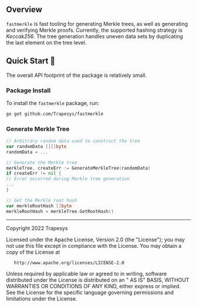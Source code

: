 ## Overview

`fastmerkle` is fast tooling for generating Merkle trees, as well as generating and verifying Merkle proofs. Currently,
the supported hashing strategy is _Keccak256_. The tree generation handles uneven data sets by duplicating the last
element on the tree level.

## Quick Start 📝

The overall API footprint of the package is relatively small.

### Package Install

To install the `fastmerkle` package, run:

```bash
go get github.com/Trapesys/fastmerkle
````

### Generate Merkle Tree

```go
// Arbitrary random data used to construct the tree
var randomData [][]byte
randomData = ...

// Generate the Merkle tree
merkleTree, createErr := GenerateMerkleTree(randomData)
if createErr != nil {
// Error occurred during Merkle tree generation
...
}

// Get the Merkle root hash
var merkleRootHash []byte
merkleRootHash = merkleTree.GetRootHash()
```

---

Copyright 2022 Trapesys

Licensed under the Apache License, Version 2.0 (the "License"); you may not use this file except in compliance with the
License. You may obtain a copy of the License at

       http://www.apache.org/licenses/LICENSE-2.0

Unless required by applicable law or agreed to in writing, software distributed under the License is distributed on an "
AS IS" BASIS, WITHOUT WARRANTIES OR CONDITIONS OF ANY KIND, either express or implied. See the License for the specific
language governing permissions and limitations under the License.
